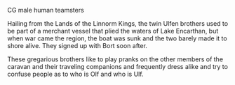 CG male human teamsters

Hailing from the Lands of the Linnorm Kings, the twin Ulfen brothers used to be part of a merchant vessel that plied the waters of Lake Encarthan, but when war came the region, the boat was sunk and the two barely made it to shore alive. They signed up with Bort soon after.

These gregarious brothers like to play pranks on the other members of the caravan and their traveling companions and frequently dress alike and try to confuse people as to who is Olf and who is Ulf.
